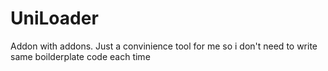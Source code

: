 # UniLoader
Addon with addons. Just a convinience tool for me so i don't need to write same boilderplate code each time
